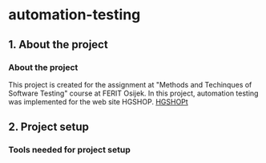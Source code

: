 # automation-testing

## 1. About the project

### About the project


This project is created for the assignment at "Methods and Techinques of Software Testing" course at FERIT Osijek. 
In this project, automation testing was implemented for the web site HGSHOP. [HGSHOPt](https://www.hgshop.hr/)




## 2. Project setup
### Tools needed for project setup
